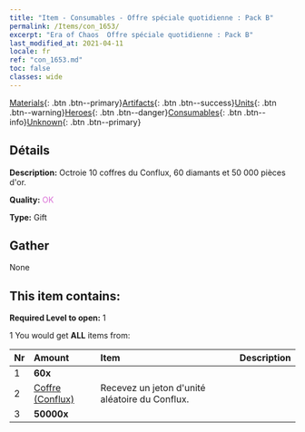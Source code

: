 ```yaml
---
title: "Item - Consumables - Offre spéciale quotidienne : Pack B"
permalink: /Items/con_1653/
excerpt: "Era of Chaos  Offre spéciale quotidienne : Pack B"
last_modified_at: 2021-04-11
locale: fr
ref: "con_1653.md"
toc: false
classes: wide
---
```

 [Materials](/fr/Items/){: .btn .btn--primary}[Artifacts](/fr/Items/Artifacts/){: .btn .btn--success}[Units](/fr/Items/Units/){: .btn .btn--warning}[Heroes](/fr/Items/Heroes/){: .btn .btn--danger}[Consumables](/fr/Items/Consumables/){: .btn .btn--info}[Unknown](/fr/Items/Unknown/){: .btn .btn--primary}

## Détails
 **Description:** Octroie 10 coffres du Conflux, 60 diamants et 50 000 pièces d'or.

 **Quality:** <span style="color: #DA70D6">OK</span>

 **Type:** Gift

## Gather

  None

## This item contains:

 **Required Level to open:** 1

 1 You would get **ALL** items  from:

  | Nr | Amount |     Item    | Description |
  |:---|:-------|:------------|:-----------:|
  | 1 |  **60x** | <i class="fas fa-gem"/> |  | 
  | 2 | [Coffre (Conflux)](/fr/Items/con_1275/) | Recevez un jeton d'unité aléatoire du Conflux. | 
  | 3 |  **50000x** | <i class="fas fa-coins"/> |  | 
